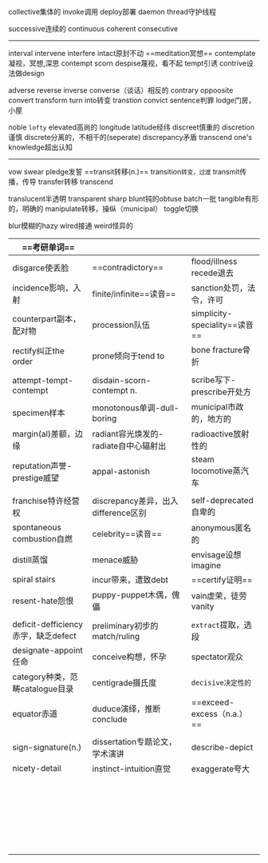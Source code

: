 collective集体的
invoke调用
deploy部署
daemon thread守护线程

successive连续的
continuous
coherent
consecutive
******
interval intervene interfere
intact原封不动
==meditation冥想== contemplate凝视，冥想,深思
contempt scorn despise蔑视，看不起
tempt引诱
contrive设法做design

adverse reverse inverse converse（谈话）相反的
contrary oppoosite
convert transform turn into转变 transtion
convict sentence判罪
lodge门房，小屋

noble `lofty` elevated高尚的
longitude latitude经纬
discreet慎重的 discretion谨慎
discrete分离的，不相干的(seperate) discrepancy矛盾
transcend one's knowledge超出认知
*************
vow swear pledge发誓
==transit转移(n.)== transition`转变，过渡`
transmit传播，传导
transfer转移
transcend

translucent半透明 transparent
sharp blunt钝的obtuse
batch一批
tangible有形的，明确的
manipulate转移，操纵（municipal） toggle切换

blur模糊的hazy
wired接通 weird怪异的
 
| ==考研单词==                       |                              |                             |
| ------------------------------ | ---------------------------- | --------------------------- |
| disgarce使丢脸                    | ==contradictory==            | flood/illness recede退去      |
| incidence影响，入射                 | finite/infinite==读音==        | sanction处罚，法令，许可            |
| counterpart副本，配对物              | procession队伍                 | simplicity-speciality==读音== |
| rectify纠正the order             | prone倾向于tend to              | bone fracture骨折             |
|                                |                              |                             |
| attempt-tempt-contempt         | disdain-scorn-contempt n.    | scribe写下-prescribe开处方       |
| specimen样本                     | monotonous单调-dull-boring     | municipal市政的，地方的            |
| margin(al)差额，边缘                | radiant容光焕发的-radiate自中心辐射出   | radioactive放射性的             |
| reputation声誉-prestige威望        | appal-astonish               | steam locomotive蒸汽车         |
|                                |                              |                             |
| franchise特许经营权                 | discrepancy差异，出入difference区别 | self-deprecated自卑的          |
| spontaneous combustion自燃       | celebrity==读音==              | anonymous匿名的                |
| distill蒸馏                      | menace威胁                     | envisage设想imagine           |
| spiral stairs                  | incur带来，遭致debt               | ==certify证明==               |
| resent-hate怨恨                  | puppy-puppet木偶，傀儡            | vain虚荣，徒劳vanity             |
|                                |                              |                             |
| deficit-defficiency赤字，缺乏defect | preliminary初步的match/ruling   | `extract`提取，选段              |
| designate-appoint任命            | conceive构想，怀孕                | spectator观众                 |
| category种类，范畴catalogue目录       | centigrade摄氏度                | `decisive决定性的`              |
| equator赤道                      | duduce演绎，推断conclude          | ==exceed-excess（n.a.）==     |
|                                |                              |                             |
| sign-signature(n.)             | dissertation专题论文，学术演讲        | describe-depict             |
| nicety-detail                  | instinct-intuition直觉         | exaggerate夸大                |
|                                |                              |                             |
|                                |                              |                             |
|                                |                              |                             |
|                                |                              |                             |
|                                |                              |                             |
|                                |                              |                             |
|                                |                              |                             |
|                                |                              |                             |
|                                |                              |                             |
|                                |                              |                             |
|                                |                              |                             |
|                                |                              |                             |
|                                |                              |                             |
|                                |                              |                             |
|                                |                              |                             |
|                                |                              |                             |
|                                |                              |                             |
|                                |                              |                             |
|                                |                              |                             |
|                                |                              |                             |
|                                |                              |                             |
|                                |                              |                             |
|                                |                              |                             |
|                                |                              |                             |
|                                |                              |                             |
|                                |                              |                             |





